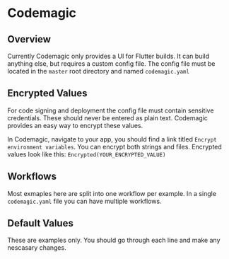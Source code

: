 # Codemagic

## Overview

Currently Codemagic only provides a UI for Flutter builds. It can build anything else, but requires a custom config file. The config file must be located in the `master` root directory and named `codemagic.yaml`

## Encrypted Values

For code signing and deployment the config file must contain sensitive credentials. These should never be entered as plain text. Codemagic provides an easy way to encrypt these values.

In Codemagic, navigate to your app, you should find a link titled `Encrypt environment variables`. You can encrypt both strings and files. Encrypted values look like this: `Encrypted(YOUR_ENCRYPTED_VALUE)`

## Workflows

Most exmaples here are split into one workflow per example. In a single `codemagic.yaml` file you can have multiple workflows.

## Default Values

These are examples only. You should go through each line and make any nescasary changes.
